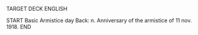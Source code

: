 TARGET DECK
ENGLISH

START
Basic
Armistice day
Back: n. Anniversary of the armistice of 11 nov. 1918.
END
